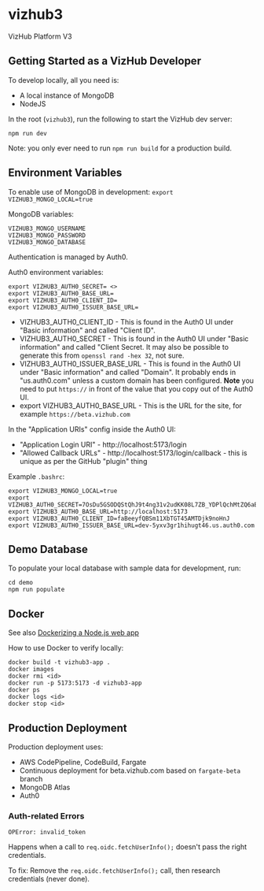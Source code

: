 # vizhub3

VizHub Platform V3

## Getting Started as a VizHub Developer

To develop locally, all you need is:

 * A local instance of MongoDB
 * NodeJS

In the root (`vizhub3`), run the following to start the VizHub dev server:

```
npm run dev
```

Note: you only ever need to run `npm run build` for a production build.

## Environment Variables

To enable use of MongoDB in development:
`export VIZHUB3_MONGO_LOCAL=true`

MongoDB variables:

```
VIZHUB3_MONGO_USERNAME
VIZHUB3_MONGO_PASSWORD
VIZHUB3_MONGO_DATABASE
```

Authentication is managed by Auth0.

Auth0 environment variables:

```
export VIZHUB3_AUTH0_SECRET= <>
export VIZHUB3_AUTH0_BASE_URL=
export VIZHUB3_AUTH0_CLIENT_ID=
export VIZHUB3_AUTH0_ISSUER_BASE_URL=
```

- VIZHUB3_AUTH0_CLIENT_ID - This is found in the Auth0 UI under "Basic information" and called "Client ID".
- VIZHUB3_AUTH0_SECRET - This is found in the Auth0 UI under "Basic information" and called "Client Secret. It may also be possible to generate this from `openssl rand -hex 32`, not sure.
- VIZHUB3_AUTH0_ISSUER_BASE_URL - This is found in the Auth0 UI under "Basic information" and called "Domain". It probably ends in "us.auth0.com" unless a custom domain has been configured. **Note** you need to put `https://` in front of the value that you copy out of the Auth0 UI.
- export VIZHUB3_AUTH0_BASE_URL - This is the URL for the site, for example `https://beta.vizhub.com`

In the "Application URIs" config inside the Auth0 UI:

- "Application Login URI" - http://localhost:5173/login
- "Allowed Callback URLs" - http://localhost:5173/login/callback - this is unique as per the GitHub "plugin" thing

Example `.bashrc`:

```
export VIZHUB3_MONGO_LOCAL=true
export VIZHUB3_AUTH0_SECRET=7OsDu5GSODQStQhJ9t4ng31v2udKK08L7ZB_YDPlQchMtZQ6aBCeRIZenxp8D_f9n
export VIZHUB3_AUTH0_BASE_URL=http://localhost:5173
export VIZHUB3_AUTH0_CLIENT_ID=faBeeyfQBSm11XbTGT45AMTDjk9noHnJ
export VIZHUB3_AUTH0_ISSUER_BASE_URL=dev-5yxv3gr1hihugt46.us.auth0.com
```

## Demo Database

To populate your local database with sample data for development, run:

```
cd demo
npm run populate
```

## Docker

See also [Dockerizing a Node.js web app](https://nodejs.org/en/docs/guides/nodejs-docker-webapp)

How to use Docker to verify locally:

```
docker build -t vizhub3-app .
docker images
docker rmi <id>
docker run -p 5173:5173 -d vizhub3-app
docker ps
docker logs <id>
docker stop <id>
```

## Production Deployment

Production deployment uses:

- AWS CodePipeline, CodeBuild, Fargate
- Continuous deployment for beta.vizhub.com based on `fargate-beta` branch
- MongoDB Atlas
- Auth0

### Auth-related Errors

```
OPError: invalid_token
```

Happens when a call to `req.oidc.fetchUserInfo();` doesn't pass the right credentials.

To fix: Remove the `req.oidc.fetchUserInfo();` call, then research credentials (never done).
